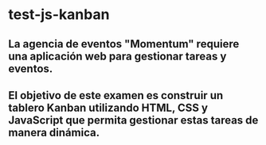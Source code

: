 # test-js-kanban
## La agencia de eventos "Momentum" requiere una aplicación web para gestionar tareas y eventos. 
## El objetivo de este examen es construir un tablero Kanban utilizando HTML, CSS y JavaScript que permita gestionar estas tareas de manera dinámica. 
